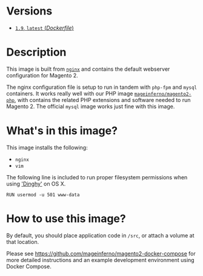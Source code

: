 # Versions

- [`1.9`, `latest` (_Dockerfile_)](https://github.com/mageinferno/docker-magento2-nginx/blob/master/1.9/Dockerfile)

# Description

This image is built from [`nginx`](https://hub.docker.com/_/nginx/) and contains the default webserver configuration for Magento 2.

The nginx configuration file is setup to run in tandem with `php-fpm` and `mysql` containers. It works really well with our PHP image [`mageinferno/magento2-php`](https://hub.docker.com/r/mageinferno/magento2-php), with contains the related PHP extensions and software needed to run Magento 2. The official `mysql` image works just fine with this image.

# What's in this image?

This image installs the following:

- `nginx`
- `vim`

The following line is included to run proper filesystem permissions when using ['Dinghy'](https://github.com/codekitchen/dinghy) on OS X.

`RUN usermod -u 501 www-data`

# How to use this image?

By default, you should place application code in `/src`, or attach a volume at that location.

Please see <a href="https://github.com/mageinferno/magento2-docker-compose" target="_blank">https://github.com/mageinferno/magento2-docker-compose</a> for more detailed instructions and an example development environment using Docker Compose.
